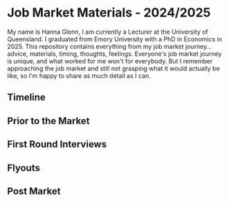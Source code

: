 # Job Market Materials - 2024/2025

My name is Hanna Glenn, I am currently a Lecturer at the University of Queensland. I graduated from Emory University with a PhD in Economics in 2025. This repository contains everything from my job market journey... advice, materials, timing, thoughts, feelings. Everyone's job market journey is unique, and what worked for me won't for everybody. But I remember approaching the job market and still not grasping what it would actually be like, so I'm happy to share as much detail as I can. 

## Timeline

## Prior to the Market

## First Round Interviews

## Flyouts 

## Post Market
